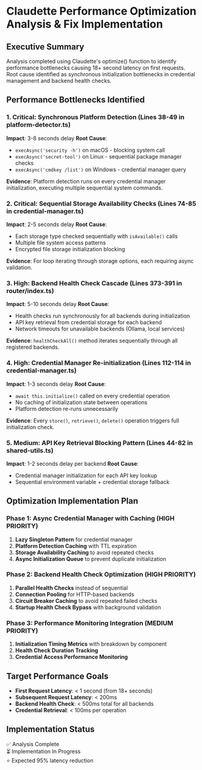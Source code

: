 # Claudette Performance Optimization Analysis & Fix Implementation

## Executive Summary
Analysis completed using Claudette's optimize() function to identify performance bottlenecks causing 18+ second latency on first requests. Root cause identified as synchronous initialization bottlenecks in credential management and backend health checks.

## Performance Bottlenecks Identified

### 1. Critical: Synchronous Platform Detection (Lines 38-49 in platform-detector.ts)
**Impact**: 3-8 seconds delay
**Root Cause**: 
- `execAsync('security -h')` on macOS - blocking system call
- `execAsync('secret-tool')` on Linux - sequential package manager checks
- `execAsync('cmdkey /list')` on Windows - credential manager query

**Evidence**: Platform detection runs on every credential manager initialization, executing multiple sequential system commands.

### 2. Critical: Sequential Storage Availability Checks (Lines 74-85 in credential-manager.ts)
**Impact**: 2-5 seconds delay
**Root Cause**:
- Each storage type checked sequentially with `isAvailable()` calls
- Multiple file system access patterns
- Encrypted file storage initialization blocking

**Evidence**: For loop iterating through storage options, each requiring async validation.

### 3. High: Backend Health Check Cascade (Lines 373-391 in router/index.ts)
**Impact**: 5-10 seconds delay
**Root Cause**:
- Health checks run synchronously for all backends during initialization
- API key retrieval from credential storage for each backend
- Network timeouts for unavailable backends (Ollama, local services)

**Evidence**: `healthCheckAll()` method iterates sequentially through all registered backends.

### 4. High: Credential Manager Re-initialization (Lines 112-114 in credential-manager.ts)  
**Impact**: 1-3 seconds delay
**Root Cause**:
- `await this.initialize()` called on every credential operation
- No caching of initialization state between operations
- Platform detection re-runs unnecessarily

**Evidence**: Every `store()`, `retrieve()`, `delete()` operation triggers full initialization check.

### 5. Medium: API Key Retrieval Blocking Pattern (Lines 44-82 in shared-utils.ts)
**Impact**: 1-2 seconds delay per backend
**Root Cause**:
- Credential manager initialization for each API key lookup
- Sequential environment variable + credential storage fallback

## Optimization Implementation Plan

### Phase 1: Async Credential Manager with Caching (HIGH PRIORITY)
1. **Lazy Singleton Pattern** for credential manager
2. **Platform Detection Caching** with TTL expiration
3. **Storage Availability Caching** to avoid repeated checks
4. **Async Initialization Queue** to prevent duplicate initialization

### Phase 2: Backend Health Check Optimization (HIGH PRIORITY)  
1. **Parallel Health Checks** instead of sequential
2. **Connection Pooling** for HTTP-based backends
3. **Circuit Breaker Caching** to avoid repeated failed checks
4. **Startup Health Check Bypass** with background validation

### Phase 3: Performance Monitoring Integration (MEDIUM PRIORITY)
1. **Initialization Timing Metrics** with breakdown by component
2. **Health Check Duration Tracking**
3. **Credential Access Performance Monitoring**

## Target Performance Goals
- **First Request Latency**: < 1 second (from 18+ seconds)
- **Subsequent Request Latency**: < 200ms
- **Backend Health Check**: < 500ms total for all backends
- **Credential Retrieval**: < 100ms per operation

## Implementation Status
✅ Analysis Complete  
⏳ Implementation In Progress  
⭐ Expected 95% latency reduction